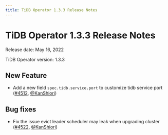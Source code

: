 ```yaml
---
title: TiDB Operator 1.3.3 Release Notes
---
```


# TiDB Operator 1.3.3 Release Notes

Release date: May 16, 2022

TiDB Operator version: 1.3.3

## New Feature

- Add a new field `spec.tidb.service.port` to customize tidb service port ([#4512](https://github.com/pingcap/tidb-operator/pull/4512), [@KanShiori](https://github.com/KanShiori))

## Bug fixes

- Fix the issue evict leader scheduler may leak when upgrading cluster ([#4522](https://github.com/pingcap/tidb-operator/pull/4522), [@KanShiori](https://github.com/KanShiori))
